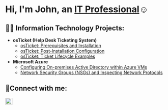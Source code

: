 <h1>Hi, I'm John, an <a href="https://www.linkedin.com/in/john-melancon-b5080b15b/">IT Professional</a>☺</h1>

<h2>👨‍💻 Information Technology Projects:</h2>

- <b>osTicket (Help Desk Ticketing System)</b>
  - [osTicket: Prerequisites and Installation](https://github.com/johnamelancon/osticket-prereqs)
  - [osTicket: Post-Installation Configuration](https://github.com/johnamelancon/post-install-config)
  - [osTicket: Ticket Lifecycle Examples](https://github.com/johnamelancon/ticket-lifecycle)
- <b>Microsoft Azure</b>
  - [Configuring On-premises Active Directory within Azure VMs](https://github.com/johnamelancon/configure-ad)
  - [Network Security Groups (NSGs) and Inspecting Network Protocols](https://github.com/johnamelancon/azure-network-protocols)

<h2>🤳Connect with me:</h2>

[<img align="left" alt="Josh | LinkedIn" width="22px" src="https://cdn.jsdelivr.net/npm/simple-icons@v3/icons/linkedin.svg" />][linkedin]



[linkedin]: https://www.linkedin.com/in/john-melancon-b5080b15b/
